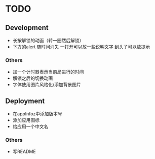 # TODO

## Development

- 长按解锁的动画（转一圈然后解锁）
- 下方的alert 随时间消失 一打开可以放一些说明文字 到头了可以放提示

### Others

- 加一个计时器表示当前局进行的时间
- 解锁之后的切换动画
- 字体使用图片风格化/添加背景图片

## Deployment

- 在appInfoz中添加版本号
- 添加应用图标
- 给应用一个中文名

### Others

- 写README
